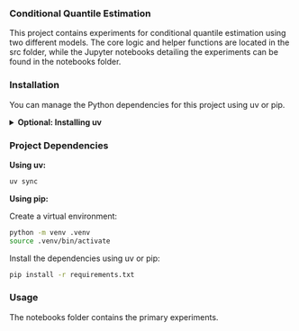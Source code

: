 ### Conditional Quantile Estimation
This project contains experiments for conditional quantile estimation using two different models. The core logic and helper functions are located in the src folder, while the Jupyter notebooks detailing the experiments can be found in the notebooks folder.

### Installation
You can manage the Python dependencies for this project using uv or pip.

<details>
<summary><b>Optional: Installing uv</b></summary>

uv is an extremely fast Python package installer and resolver. If you'd like to use it, you can install it with the following command:

curl -LsSf https://astral.sh/uv/install.sh | sh

</details>

### Project Dependencies


**Using uv:**
```bash
uv sync
```

**Using pip:**

Create a virtual environment:
```bash
python -m venv .venv
source .venv/bin/activate
```
Install the dependencies using uv or pip:
```bash
pip install -r requirements.txt
```
### Usage
The notebooks folder contains the primary experiments.